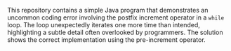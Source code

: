 This repository contains a simple Java program that demonstrates an uncommon coding error involving the postfix increment operator in a `while` loop. The loop unexpectedly iterates one more time than intended, highlighting a subtle detail often overlooked by programmers. The solution shows the correct implementation using the pre-increment operator.